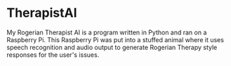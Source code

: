 # TherapistAI

My Rogerian Therapist AI is a program written in Python and ran on a Raspberry Pi. This Raspberry Pi was put into a stuffed animal where it uses speech recognition and audio output to generate Rogerian Therapy style responses for the user's issues.
